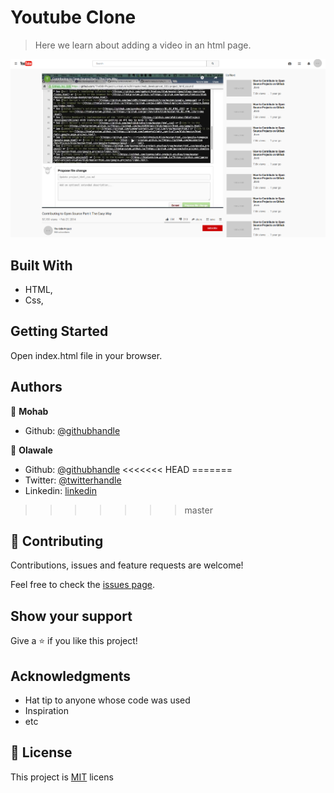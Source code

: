 # Youtube Clone

> Here we learn about adding a video in an html page.

![screenshot](./screenshot.png)

## Built With

- HTML,
- Css,

## Getting Started

Open index.html file in your browser.

## Authors

👤 **Mohab**

- Github: [@githubhandle](https://github.com/mohabakram)

👤 **Olawale**

- Github: [@githubhandle](https://github.com/OlawaleJoseph)
<<<<<<< HEAD
=======
- Twitter: [@twitterhandle](https://twitter.com/twitterhandle)
- Linkedin: [linkedin](https://linkedin.com/linkedinhandle)
>>>>>>> master

## 🤝 Contributing

Contributions, issues and feature requests are welcome!

Feel free to check the [issues page](issues/).

## Show your support

Give a ⭐️ if you like this project!

## Acknowledgments

- Hat tip to anyone whose code was used
- Inspiration
- etc

## 📝 License

This project is [MIT](lic.url) licens
